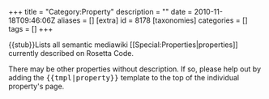 +++
title = "Category:Property"
description = ""
date = 2010-11-18T09:46:06Z
aliases = []
[extra]
id = 8178
[taxonomies]
categories = []
tags = []
+++

{{stub}}Lists all semantic mediawiki [[Special:Properties|properties]] currently described on Rosetta Code.

There may be other properties without description. If so, please help out by adding the <tt>{{tmpl|property}}</tt> template to the top of the individual property's page.
